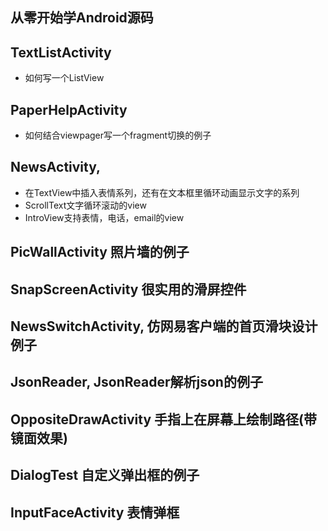 ##  从零开始学Android源码

## TextListActivity
- 如何写一个ListView

## PaperHelpActivity
- 如何结合viewpager写一个fragment切换的例子


## NewsActivity,
- 在TextView中插入表情系列，还有在文本框里循环动画显示文字的系列
- ScrollText文字循环滚动的view
- IntroView支持表情，电话，email的view

## PicWallActivity 照片墙的例子

## SnapScreenActivity 很实用的滑屏控件

## NewsSwitchActivity, 仿网易客户端的首页滑块设计例子

## JsonReader, JsonReader解析json的例子

## OppositeDrawActivity 手指上在屏幕上绘制路径(带镜面效果)

## DialogTest 自定义弹出框的例子

## InputFaceActivity 表情弹框